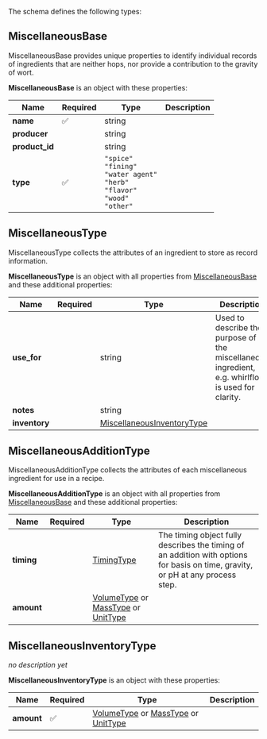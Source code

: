 The schema defines the following types:

## MiscellaneousBase 

MiscellaneousBase provides unique properties to identify individual records of ingredients that are neither hops, nor provide a contribution to the gravity of wort.

**MiscellaneousBase** is an object with these properties:

|Name|Required|Type|Description|
|--|--|--|--|
| **name** | ✅ | string|  |
| **producer** |  | string|  |
| **product_id** |  | string|  |
| **type** | ✅ | `"spice"`<br/>`"fining"`<br/>`"water agent"`<br/>`"herb"`<br/>`"flavor"`<br/>`"wood"`<br/>`"other"`|  |

## MiscellaneousType 

MiscellaneousType collects the attributes of an ingredient to store as record information.

**MiscellaneousType** is an object with all properties from [MiscellaneousBase](#miscellaneousbase) and these additional properties:

|Name|Required|Type|Description|
|--|--|--|--|
| **use_for** |  | string| Used to describe the purpose of the miscellaneous ingredient, e.g. whirlfloc is used for clarity. |
| **notes** |  | string|  |
| **inventory** |  | [MiscellaneousInventoryType](#miscellaneousinventorytype)|  |

## MiscellaneousAdditionType 

MiscellaneousAdditionType collects the attributes of each miscellaneous ingredient for use in a recipe.

**MiscellaneousAdditionType** is an object with all properties from [MiscellaneousBase](#miscellaneousbase) and these additional properties:

|Name|Required|Type|Description|
|--|--|--|--|
| **timing** |  | [TimingType](timing.json.md#timingtype)| The timing object fully describes the timing of an addition with options for basis on time, gravity, or pH at any process step. |
| **amount** |  |  [VolumeType](measureable_units.json.md#volumetype) or  [MassType](measureable_units.json.md#masstype) or  [UnitType](measureable_units.json.md#unittype)|  |

## MiscellaneousInventoryType 

*no description yet*

**MiscellaneousInventoryType** is an object with these properties:

|Name|Required|Type|Description|
|--|--|--|--|
| **amount** | ✅ |  [VolumeType](measureable_units.json.md#volumetype) or  [MassType](measureable_units.json.md#masstype) or  [UnitType](measureable_units.json.md#unittype)|  |

